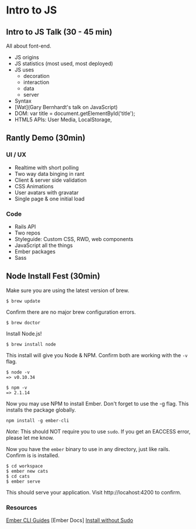 # Intro to JS

## Intro to JS Talk (30 - 45 min)
All about font-end.

* JS origins
* JS statistics (most used, most deployed)
* JS uses
  * decoration
  * interaction
  * data
  * server
* Syntax
* [Wat](Gary Bernhardt's talk on JavaScript)
* DOM: var title = document.getElementById('title');
* HTML5 APIs: User Media, LocalStorage,

## Rantly Demo (30min)

### UI / UX
* Realtime with short polling
* Two way data binging in rant
* Client & server side validation
* CSS Animations
* User avatars with gravatar
* Single page & one initial load

### Code
* Rails API
* Two repos
* Styleguide: Custom CSS, RWD, web components
* JavaScript all the things
* Ember packages
* Sass

## Node Install Fest (30min)

Make sure you are using the latest version of brew.
```
$ brew update
```

Confirm there are no major brew configuration errors.
```
$ brew doctor
```

Install Node.js!
```
$ brew install node
```

This install will give you Node & NPM. Confirm both are working with the `-v` flag.

```
$ node -v
=> v0.10.34

$ npm -v
=> 2.1.14
```

Now you may use NPM to install Ember. Don't forget to use the -g flag. This installs the package globally.

```
npm install -g ember-cli
```
_Note_: This should NOT require you to use `sudo`. If you get an EACCESS error, please let me know.

Now you have the `ember` binary to use in any directory, just like rails. Confirm is is installed.

```
$ cd workspace
$ ember new cats
$ cd cats
$ ember serve
```
This should serve your application. Visit http://locahost:4200 to confirm.

### Resources

[Ember CLI Guides](http://emberjs.com/guides/)
[Ember Docs]
[Install without Sudo](http://www.wenincode.com/installing-node-jsnpm-without-sudo/)
